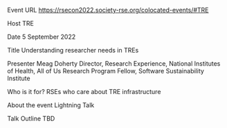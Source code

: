 Event URL
https://rsecon2022.society-rse.org/colocated-events/#TRE

Host
TRE

Date
5 September 2022

Title
Understanding researcher needs in TREs	

Presenter
Meag Doherty
Director, Research Experience, National Institutes of Health, All of Us Research Program
Fellow, Software Sustainability Institute

Who is it for?
RSEs who care about TRE infrastructure

About the event
Lightning Talk

Talk Outline
TBD
